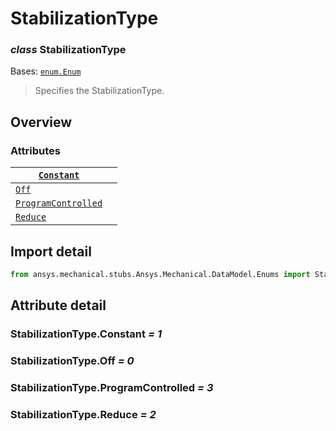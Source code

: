 # StabilizationType

### *class* StabilizationType

Bases: [`enum.Enum`](https://docs.python.org/3/library/enum.html#enum.Enum)

> Specifies the StabilizationType.

> <!-- !! processed by numpydoc !! -->

## Overview

### Attributes

| [`Constant`](#StabilizationType.Constant)                   |    |
|-------------------------------------------------------------|----|
| [`Off`](#StabilizationType.Off)                             |    |
| [`ProgramControlled`](#StabilizationType.ProgramControlled) |    |
| [`Reduce`](#StabilizationType.Reduce)                       |    |

## Import detail

```python
from ansys.mechanical.stubs.Ansys.Mechanical.DataModel.Enums import StabilizationType
```

## Attribute detail

### StabilizationType.Constant *= 1*

### StabilizationType.Off *= 0*

### StabilizationType.ProgramControlled *= 3*

### StabilizationType.Reduce *= 2*
